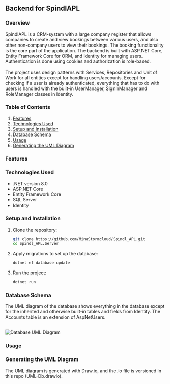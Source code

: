 ## Backend for SpindlAPL

### Overview
SpindlAPL is a CRM-system with a large company register that allows companies to create and view bookings between various users, and also other non-company users to view their bookings.
The booking functionality is the core part of the application. The backend is built with ASP.NET Core, Entity Framework Core for ORM, and Identity for managing users.
Authentication is done using cookies and authorization is role-based.
<br><br>
The project uses design patterns with Services, Repositories and Unit of Work for all entities except for handling users/accounts. 
Except for checking if a user is already authenticated, everything that has to do with users is handled with the built-in UserManager, SignInManager and RoleManager classes in Identity.

### Table of Contents

1. [Features](#features)
2. [Technologies Used](#technologies-used)
3. [Setup and Installation](#setup-and-installation)
4. [Database Schema](#database-schema)
5. [Usage](#usage)
6. [Generating the UML Diagram](#generating-the-uml-diagram)

### Features

### Technologies Used
- .NET version 8.0
- ASP.NET Core
- Entity Framework Core
- SQL Server
- Identity

### Setup and Installation

1. Clone the repository:
   ```bash
   git clone https://github.com/MinaStormcloud/Spindl_APL.git
   cd Spindl_APL.Server
   
2. Apply migrations to set up the database:
    ```bash
    dotnet ef database update
    
3. Run the project:
   ```bash
   dotnet run
   
### Database Schema

The UML diagram of the database shows everything in the database except for the inherited and otherwise built-in tables and fields from Identity. The Accounts table is an extension of AspNetUsers.
<br><br>

![Database UML Diagram](UML-Db.png)

### Usage

### Generating the UML Diagram

The UML diagram is generated with Draw.io, and the .io file is versioned in this repo (UML-Db.drawio).
